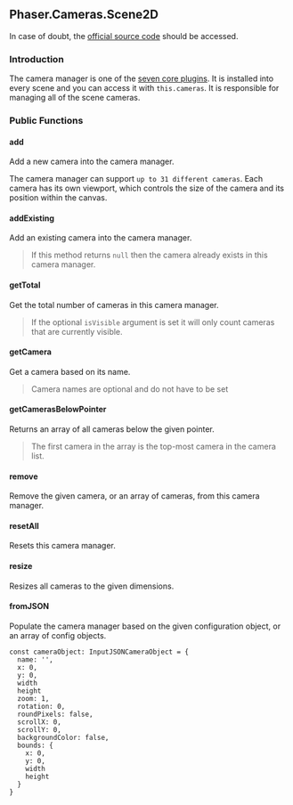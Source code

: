 ## Phaser.Cameras.Scene2D

In case of doubt, the [official source code](https://github.com/photonstorm/phaser) should be accessed.

### Introduction

The camera manager is one of the [seven core plugins](https://github.com/digitsensitive/phaser3-typescript/blob/master/cheatsheets/scene/systems.md#core-plugins).
It is installed into every scene and you can access it with `this.cameras`.
It is responsible for managing all of the scene cameras.

### Public Functions

#### add

Add a new camera into the camera manager.

The camera manager can support `up to 31 different cameras`.
Each camera has its own viewport, which controls the size of the camera and its position within the canvas.

#### addExisting

Add an existing camera into the camera manager.

> If this method returns `null` then the camera already exists in this camera manager.

#### getTotal

Get the total number of cameras in this camera manager.

> If the optional `isVisible` argument is set it will only count cameras that are currently visible.

#### getCamera

Get a camera based on its name.

> Camera names are optional and do not have to be set

#### getCamerasBelowPointer

Returns an array of all cameras below the given pointer.

> The first camera in the array is the top-most camera in the camera list.

#### remove

Remove the given camera, or an array of cameras, from this camera manager.

#### resetAll

Resets this camera manager.

#### resize

Resizes all cameras to the given dimensions.

#### fromJSON

Populate the camera manager based on the given configuration object, or an array of config objects.

```
const cameraObject: InputJSONCameraObject = {
  name: '',
  x: 0,
  y: 0,
  width
  height
  zoom: 1,
  rotation: 0,
  roundPixels: false,
  scrollX: 0,
  scrollY: 0,
  backgroundColor: false,
  bounds: {
    x: 0,
    y: 0,
    width
    height
  }
}
```
